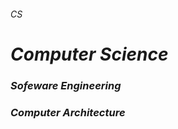 ###### *CS*

# *Computer Science*

### *Sofeware Engineering* [<img src="https://img.icons8.com/ios/250/000000/circled-up-right-2.png" width="14">](SE/README.md)

### *Computer Architecture* [<img src="https://img.icons8.com/ios/250/000000/circled-up-right-2.png" width="14">](CA/README.md)